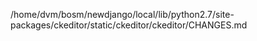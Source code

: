 /home/dvm/bosm/newdjango/local/lib/python2.7/site-packages/ckeditor/static/ckeditor/ckeditor/CHANGES.md